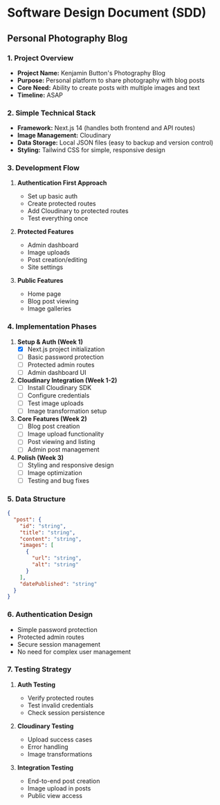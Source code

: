 # Software Design Document (SDD)
## Personal Photography Blog

### 1. Project Overview
- **Project Name:** Kenjamin Button's Photography Blog
- **Purpose:** Personal platform to share photography with blog posts
- **Core Need:** Ability to create posts with multiple images and text
- **Timeline:** ASAP

### 2. Simple Technical Stack
- **Framework:** Next.js 14 (handles both frontend and API routes)
- **Image Management:** Cloudinary
- **Data Storage:** Local JSON files (easy to backup and version control)
- **Styling:** Tailwind CSS for simple, responsive design

### 3. Development Flow
1. **Authentication First Approach**
   - Set up basic auth
   - Create protected routes
   - Add Cloudinary to protected routes
   - Test everything once

2. **Protected Features**
   - Admin dashboard
   - Image uploads
   - Post creation/editing
   - Site settings

3. **Public Features**
   - Home page
   - Blog post viewing
   - Image galleries

### 4. Implementation Phases
1. **Setup & Auth (Week 1)**
   - [x] Next.js project initialization
   - [ ] Basic password protection
   - [ ] Protected admin routes
   - [ ] Admin dashboard UI

2. **Cloudinary Integration (Week 1-2)**
   - [ ] Install Cloudinary SDK
   - [ ] Configure credentials
   - [ ] Test image uploads
   - [ ] Image transformation setup

3. **Core Features (Week 2)**
   - [ ] Blog post creation
   - [ ] Image upload functionality
   - [ ] Post viewing and listing
   - [ ] Admin post management

4. **Polish (Week 3)**
   - [ ] Styling and responsive design
   - [ ] Image optimization
   - [ ] Testing and bug fixes

### 5. Data Structure
```json
{
  "post": {
    "id": "string",
    "title": "string",
    "content": "string",
    "images": [
      {
        "url": "string",
        "alt": "string"
      }
    ],
    "datePublished": "string"
  }
}
```

### 6. Authentication Design
- Simple password protection
- Protected admin routes
- Secure session management
- No need for complex user management

### 7. Testing Strategy
1. **Auth Testing**
   - Verify protected routes
   - Test invalid credentials
   - Check session persistence

2. **Cloudinary Testing**
   - Upload success cases
   - Error handling
   - Image transformations

3. **Integration Testing**
   - End-to-end post creation
   - Image upload in posts
   - Public view access
